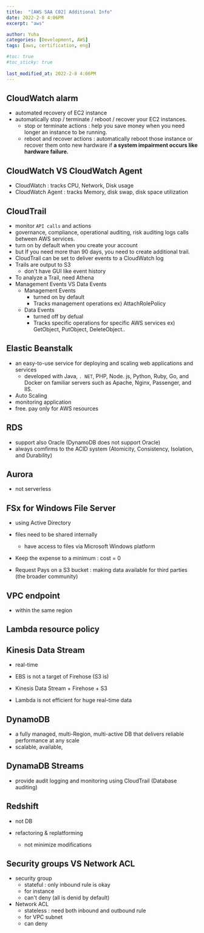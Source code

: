 ```yaml
---
title:  "[AWS SAA C02] Additional Info"
date: 2022-2-8 4:06PM
excerpt: "aws"

author: Yuha
categories: [Development, AWS]
tags: [aws, certification, eng]

#toc: true
#toc_sticky: true
 
last_modified_at: 2022-2-8 4:06PM
---
```


## CloudWatch alarm
- automated recovery of EC2 instance
- automatically stop / terminate / reboot / recover your EC2 instances.
    - stop or terminate actions
        : help you save money when you need longer an instance to be running.
    - reboot and recover actions
         : automatically reboot those instance or recover them onto new hardware if <b>a system impairment occurs like hardware failure.</b>

## CloudWatch VS CloudWatch Agent
- CloudWatch
    : tracks CPU, Network, Disk usage
- CloudWatch Agent 
    : tracks Memory, disk swap, disk space utilization

## CloudTrail
- monitor `API calls` and actions
- governance, compliance, operational auditing, risk auditing logs calls between AWS services.
- turn on by default when you create your account
- but If you need more than 90 days, you need to create additional trail.
- CloudTrail can be set to deliver events to a CloudWatch log
- Trails are output to S3
    - don't have GUI like event history
- To analyze a Trail, need Athena
- Management Events VS Data Events
    - Management Events
        - turned on by default
        - Tracks management operations ex) AttachRolePolicy
    - Data Events
        - turned off by defual
        - Tracks specific operations for specific AWS services ex) GetObject, PutObject, DeleteObject..

## Elastic Beanstalk
- an easy-to-use service for deploying and scaling web applications and services
    - developed with Java, `. NET`, PHP, Node. js, Python, Ruby, Go, and Docker on familiar servers such as Apache, Nginx, Passenger, and IIS.
- Auto Scaling
- monitoring application
- free. pay only for AWS resources

## RDS
- support also Oracle (DynamoDB does not support Oracle)
- always comfirms to the ACID system (Atomicity, Consistency, Isolation, and Durability)

## Aurora
- not serverless



## FSx for Windows File Server
- using Active Directory
- files need to be shared internally
    - have access to files via Microsoft Windows platform

- Keep the expense to a minimum : cost = 0
- Request Pays on a S3 bucket 
    : making data available for third parties (the broader community)

## VPC endpoint
- within the same region

## Lambda resource policy

## Kinesis Data Stream 
- real-time

- EBS is not a target of Firehose (S3 is)
- Kinesis Data Stream + Firehose + S3
- Lambda is not efficient for huge real-time data

## DynamoDB
- a fully managed, multi-Region, multi-active DB that delivers reliable performance at any scale
- scalable, available, 

## DynamaDB Streams
- provide audit logging and monitoring using CloudTrail (Database auditing)

## Redshift
- not DB

- refactoring & replatforming 
    - not minimize modifications

## Security groups VS Network ACL
- security group
    - stateful : only inbound rule is okay
    - for instance
    - can't deny (all is denid by default)
- Network ACL
    - stateless : need both inbound and outbound rule
    - for VPC subnet
    - can deny